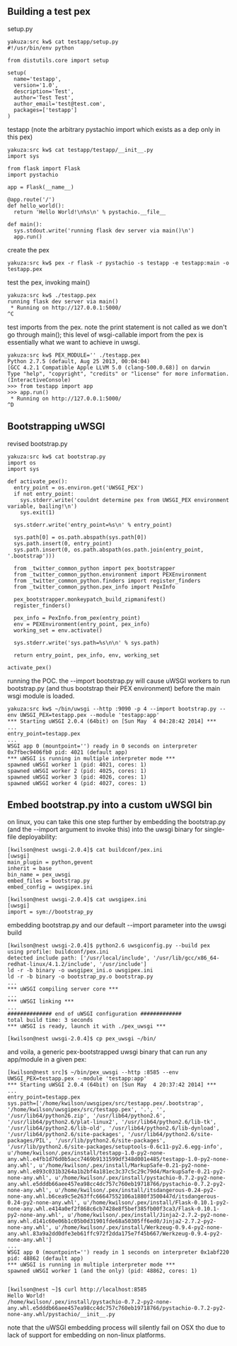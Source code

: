 Building a test pex
-------------------

setup.py

    yakuza:src kw$ cat testapp/setup.py
    #!/usr/bin/env python

    from distutils.core import setup

    setup(
      name='testapp',
      version='1.0',
      description='Test',
      author='Test Test',
      author_email='test@test.com',
      packages=['testapp']
    )

testapp (note the arbitrary pystachio import which exists as a dep only in this pex)

    yakuza:src kw$ cat testapp/testapp/__init__.py
    import sys

    from flask import Flask
    import pystachio

    app = Flask(__name__)

    @app.route('/')
    def hello_world():
      return 'Hello World!\n%s\n' % pystachio.__file__

    def main():
      sys.stdout.write('running flask dev server via main()\n')
      app.run()

create the pex

    yakuza:src kw$ pex -r flask -r pystachio -s testapp -e testapp:main -o testapp.pex

test the pex, invoking main()

    yakuza:src kw$ ./testapp.pex
    running flask dev server via main()
     * Running on http://127.0.0.1:5000/
    ^C

test imports from the pex. note the print statement is not called as we don't go through main(); this level of wsgi-callable import from the pex is essentially what we want to achieve in uwsgi.

    yakuza:src kw$ PEX_MODULE='' ./testapp.pex
    Python 2.7.5 (default, Aug 25 2013, 00:04:04)
    [GCC 4.2.1 Compatible Apple LLVM 5.0 (clang-500.0.68)] on darwin
    Type "help", "copyright", "credits" or "license" for more information.
    (InteractiveConsole)
    >>> from testapp import app
    >>> app.run()
     * Running on http://127.0.0.1:5000/
    ^D

Bootstrapping uWSGI
-------------------

revised bootstrap.py

    yakuza:src kw$ cat bootstrap.py
    import os
    import sys

    def activate_pex():
      entry_point = os.environ.get('UWSGI_PEX')
      if not entry_point:
        sys.stderr.write('couldnt determine pex from UWSGI_PEX environment variable, bailing!\n')
        sys.exit(1)

      sys.stderr.write('entry_point=%s\n' % entry_point)

      sys.path[0] = os.path.abspath(sys.path[0])
      sys.path.insert(0, entry_point)
      sys.path.insert(0, os.path.abspath(os.path.join(entry_point, '.bootstrap')))

      from _twitter_common_python import pex_bootstrapper
      from _twitter_common_python.environment import PEXEnvironment
      from _twitter_common_python.finders import register_finders
      from _twitter_common_python.pex_info import PexInfo

      pex_bootstrapper.monkeypatch_build_zipmanifest()
      register_finders()

      pex_info = PexInfo.from_pex(entry_point)
      env = PEXEnvironment(entry_point, pex_info)
      working_set = env.activate()

      sys.stderr.write('sys.path=%s\n\n' % sys.path)

      return entry_point, pex_info, env, working_set

    activate_pex()

running the POC. the --import bootstrap.py will cause uWSGI workers to run bootstrap.py (and thus bootstrap their PEX environment) before the main wsgi module is loaded.

    yakuza:src kw$ ~/bin/uwsgi --http :9090 -p 4 --import bootstrap.py --env UWSGI_PEX=testapp.pex --module 'testapp:app'
    *** Starting uWSGI 2.0.4 (64bit) on [Sun May  4 04:28:42 2014] ***
    ...
    entry_point=testapp.pex
    ...
    WSGI app 0 (mountpoint='') ready in 0 seconds on interpreter 0x7fbec9406fb0 pid: 4021 (default app)
    *** uWSGI is running in multiple interpreter mode ***
    spawned uWSGI worker 1 (pid: 4021, cores: 1)
    spawned uWSGI worker 2 (pid: 4025, cores: 1)
    spawned uWSGI worker 3 (pid: 4026, cores: 1)
    spawned uWSGI worker 4 (pid: 4027, cores: 1)

Embed bootstrap.py into a custom uWSGI bin
-------------------------------------------------

on linux, you can take this one step further by embedding the bootstrap.py  (and the --import argument to invoke this) into the uwsgi binary for single-file deployability:

    [kwilson@nest uwsgi-2.0.4]$ cat buildconf/pex.ini
    [uwsgi]
    main_plugin = python,gevent
    inherit = base
    bin_name = pex_uwsgi
    embed_files = bootstrap.py
    embed_config = uwsgipex.ini

    [kwilson@nest uwsgi-2.0.4]$ cat uwsgipex.ini
    [uwsgi]
    import = sym://bootstrap_py

embedding bootstrap.py and our default --import parameter into the uwsgi build

    [kwilson@nest uwsgi-2.0.4]$ python2.6 uwsgiconfig.py --build pex
    using profile: buildconf/pex.ini
    detected include path: ['/usr/local/include', '/usr/lib/gcc/x86_64-redhat-linux/4.1.2/include', '/usr/include']
    ld -r -b binary -o uwsgipex_ini.o uwsgipex.ini
    ld -r -b binary -o bootstrap_py.o bootstrap.py
    ...
    *** uWSGI compiling server core ***
    ...
    *** uWSGI linking ***
    ...
    ############## end of uWSGI configuration #############
    total build time: 3 seconds
    *** uWSGI is ready, launch it with ./pex_uwsgi ***

    [kwilson@nest uwsgi-2.0.4]$ cp pex_uwsgi ~/bin/

and voila, a generic pex-bootstrapped uwsgi binary that can run any app/module in a given pex:

    [kwilson@nest src]$ ~/bin/pex_uwsgi --http :8585 --env UWSGI_PEX=testapp.pex --module 'testapp:app'
    *** Starting uWSGI 2.0.4 (64bit) on [Sun May  4 20:37:42 2014] ***
    ...
    entry_point=testapp.pex
    sys.path=['/home/kwilson/uwsgipex/src/testapp.pex/.bootstrap', '/home/kwilson/uwsgipex/src/testapp.pex', '.', '', '/usr/lib64/python26.zip', '/usr/lib64/python2.6', '/usr/lib64/python2.6/plat-linux2', '/usr/lib64/python2.6/lib-tk', '/usr/lib64/python2.6/lib-old', '/usr/lib64/python2.6/lib-dynload', '/usr/lib64/python2.6/site-packages', '/usr/lib64/python2.6/site-packages/PIL', '/usr/lib/python2.6/site-packages', '/usr/lib/python2.6/site-packages/setuptools-0.6c11-py2.6.egg-info', u'/home/kwilson/.pex/install/testapp-1.0-py2-none-any.whl.e4fb1d76d0b5acc7469b9131599df348d001e485/testapp-1.0-py2-none-any.whl', u'/home/kwilson/.pex/install/MarkupSafe-0.21-py2-none-any.whl.e893c031b3264a1b2bf4a181ec3c37c5c29c79d4/MarkupSafe-0.21-py2-none-any.whl', u'/home/kwilson/.pex/install/pystachio-0.7.2-py2-none-any.whl.e5dddb66aee457ea98cc4dc757c760eb19718766/pystachio-0.7.2-py2-none-any.whl', u'/home/kwilson/.pex/install/itsdangerous-0.24-py2-none-any.whl.b6cea9c5e263ffc66647552106a1880f3500447d/itsdangerous-0.24-py2-none-any.whl', u'/home/kwilson/.pex/install/Flask-0.10.1-py2-none-any.whl.e414a0ef2f868c6cb7428e8f5bef385fb00f3ca3/Flask-0.10.1-py2-none-any.whl', u'/home/kwilson/.pex/install/Jinja2-2.7.2-py2-none-any.whl.d141c60e06b1c05b0d31901fde68a50305ff6ed0/Jinja2-2.7.2-py2-none-any.whl', u'/home/kwilson/.pex/install/Werkzeug-0.9.4-py2-none-any.whl.83a9a2dd0dfe3eb61ffc972f2dda175e7f45b667/Werkzeug-0.9.4-py2-none-any.whl']
    ...
    WSGI app 0 (mountpoint='') ready in 1 seconds on interpreter 0x1abf220 pid: 48862 (default app)
    *** uWSGI is running in multiple interpreter mode ***
    spawned uWSGI worker 1 (and the only) (pid: 48862, cores: 1)


    [kwilson@nest ~]$ curl http://localhost:8585
    Hello World!
    /home/kwilson/.pex/install/pystachio-0.7.2-py2-none-any.whl.e5dddb66aee457ea98cc4dc757c760eb19718766/pystachio-0.7.2-py2-none-any.whl/pystachio/__init__.py

note that the uWSGI embedding process will silently fail on OSX tho due to lack of support for embedding on non-linux platforms.
